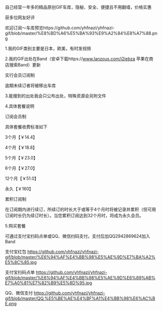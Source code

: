 自己经营一年多的精品原创GIF车库，隐秘、安全、便捷且不用翻墙，价格实惠

获多位网友好评

欢迎订阅～车库预览https://github.com/yhfnazi/yhfnazi-gif/blob/master/%E8%BD%A6%E5%BA%93%E9%A2%84%E8%A7%88.png 

1.我的GIF类别主要是日本，欧美，有时发视频

2.我的GIF出处在Band（安卓下载https://www.lanzous.com/i2iebza 苹果在商店搜索Band）更新

实行会员订阅制

逾期未续订者将被移出车库

3.能搜到的出处我会只公布出处，特殊资源会另附文件

4.具体套餐说明

订阅会员制

具体套餐收费标准如下

3个月【￥14.4】

4个月【￥18.8】

5个月【￥23.0】

6个月【￥27.0】

12个月【￥51.0】

永久【￥160】

累积订阅制

在订阅期内进行续订，所续订的时长大于或等于4个月时将被记录并累积（但可用订阅时长仍为续订时长）。当您累积订阅达到32个月时，将成为永久会员。

5.购买套餐

可通过支付宝扫码点单或QQ、微信扫码支付。支付后加QQ2942869624加入Band

支付宝红包 https://github.com/yhfnazi/yhfnazi-gif/blob/master/%E6%94%AF%E4%BB%98%E5%AE%9D%E7%BA%A2%E5%8C%85.jpg

支付宝扫码点单 https://github.com/yhfnazi/yhfnazi-gif/blob/master/%E6%94%AF%E4%BB%98%E5%AE%9D%E6%89%AB%E7%A0%81%E7%82%B9%E5%8D%95.jpg

QQ、微信支付 https://github.com/yhfnazi/yhfnazi-gif/blob/master/QQ.%E5%BE%AE%E4%BF%A1%E4%BB%98%E6%AC%BE.png
